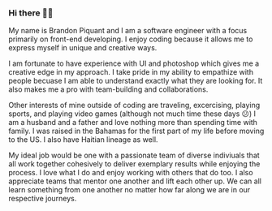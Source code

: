 ### Hi there 👋🏿

My name is Brandon Piquant and I am a software engineer with a focus primarily on front-end developing. I enjoy coding because it allows me to express myself in unique and creative ways.

I am fortunate to have experience with UI and photoshop which gives me a creative edge in my approach. I take pride in my ability to empathize with people becuase I am able to understand exactly what they are looking for. It also makes me a pro with team-building and collaborations.

Other interests of mine outside of coding are traveling, excercising, playing sports, and playing video games (although not much time these days 😕)
I am a husband and a father and love nothing more than spending time with family. I was raised in the Bahamas for the first part of my life before moving to the US. I also have Haitian lineage as well.

My ideal job would be one with a passionate team of diverse indiviuals that all work together cohesively to deliver exemplary results while enjoying the process. I love what I do and enjoy working with others that do too. I also appreciate teams that mentor one another and lift each other up. We can all learn something from one another no matter how far along we are in our respective journeys.

<!--
**Piquant95/Piquant95** is a ✨ _special_ ✨ repository because its `README.md` (this file) appears on your GitHub profile.

Here are some ideas to get you started:

- 🔭 I’m currently working on REACT Components
- 🌱 I’m currently learning REACT
- 👯 I’m looking to collaborate on ...
- 🤔 I’m looking for help with ...
- 💬 Ask me about ...
- 📫 How to reach me: ...
- 😄 Pronouns: ...
- ⚡ Fun fact: ...
-->
